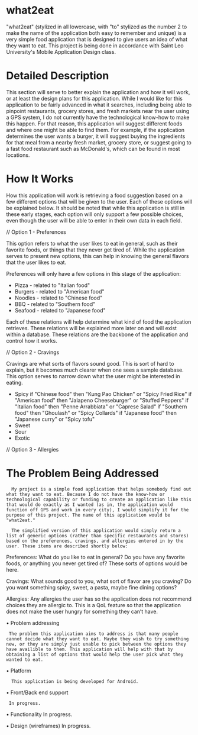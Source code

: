 # what2eat

"what2eat" (stylized in all lowercase, with "to" stylized as the number 2 to make the name of the application both easy to remember and unique) is a very simple food application that is designed to give users an idea of what they want to eat. This project is being done in accordance with Saint Leo University's Mobile Application Design class.

# Detailed Description

This section will serve to better explain the application and how it will work, or at least the design plans for this application. While I would like for this application to be fairly advanced in what it searches, including being able to pinpoint restaurants, grocery stores, and fresh markets near the user using a GPS system, I do not currently have the technological know-how to make this happen. For that reason, this application will suggest different foods and where one might be able to find them. For example, if the application determines the user wants a burger, it will suggest buying the ingredients for that meal from a nearby fresh market, grocery store, or suggest going to a fast food restaurant such as McDonald's, which can be found in most locations.

# How It Works

How this application will work is retrieving a food suggestion based on a few different options that will be given to the user. Each of these options will be explained below. It should be noted that while this application is still in these early stages, each option will only support a few possible choices, even though the user will be able to enter in their own data in each field.

// Option 1 - Preferences 

This option refers to what the user likes to eat in general, such as their favorite foods, or things that they never get tired of. While the application serves to present new options, this can help in knowing the general flavors that the user likes to eat.

Preferences will only have a few options in this stage of the application:

- Pizza - related to "Italian food"
- Burgers - related to "American food"
- Noodles - related to "Chinese food"
- BBQ - related to "Southern food"
- Seafood - related to "Japanese food"

Each of these relations will help determine what kind of food the application retrieves. These relations will be explained more later on and will exist within a database. These relations are the backbone of the application and control how it works.

// Option 2 - Cravings

Cravings are what sorts of flavors sound good. This is sort of hard to explain, but it becomes much clearer when one sees a sample database. This option serves to narrow down what the user might be interested in eating.

- Spicy
if "Chinese food" then "Kung Pao Chicken" or "Spicy Fried Rice"
if "American food" then "Jalapeno Cheeseburger" or "Stuffed Peppers"
if "Italian food" then "Penne Arrabbiata" or "Caprese Salad"
if "Southern food" then "Ghoulash" or "Spicy Collards"
if "Japanese food" then "Japanese curry" or "Spicy tofu"
- Sweet
- Sour
- Exotic



// Option 3 - Allergies

# The Problem Being Addressed 



      My project is a simple food application that helps somebody find out what they want to eat. Because I do not have the know-how or technological capability or funding to create an application like this that would do exactly as I wanted (as in, the application would function off GPS and work in every city), I would simplify it for the purpose of this project. The name of this application would be "what2eat."

      The simplified version of this application would simply return a list of generic options (rather than specific restaurants and stores) based on the preferences, cravings, and allergies entered in by the user. These items are described shortly below:

Preferences: What do you like to eat in general? Do you have any favorite foods, or anything you never get tired of? These sorts of options would be here.

Cravings: What sounds good to you, what sort of flavor are you craving? Do you want something spicy, sweet, a pasta, maybe fine dining options?

Allergies: Any allergies the user has so the application does not recommend choices they are allergic to. This is a QoL feature so that the application does not make the user hungry for something they can’t have.

•	Problem addressing

     The problem this application aims to address is that many people cannot decide what they want to eat. Maybe they wish to try something new, or they are simply just unable to pick between the options they have availible to them. This application will help with that by obtaining a list of options that would help the user pick what they wanted to eat.
     
•	Platform

      This application is being developed for Android.
      
•	Front/Back end support

     In progress.
     
•	Functionality
      In progress.
      
•	Design (wireframes)
      In progress.
